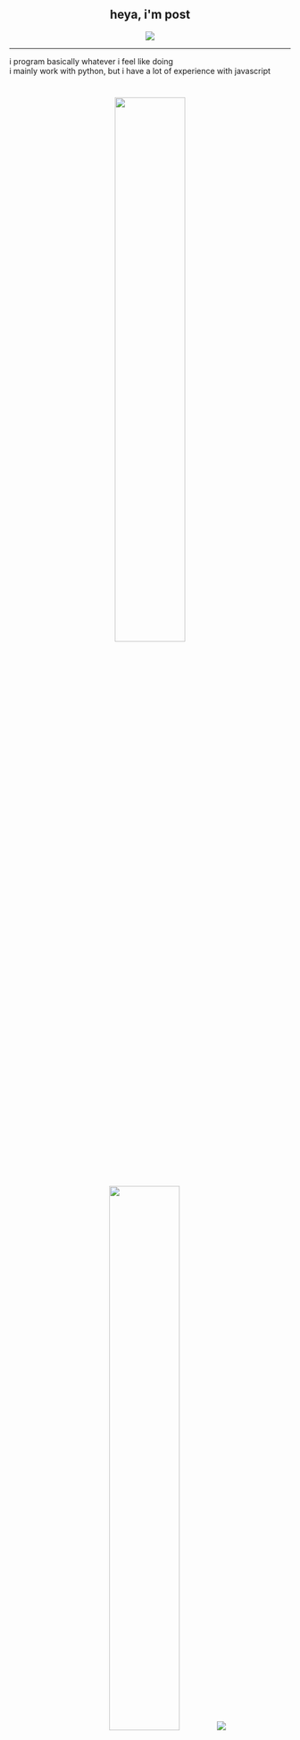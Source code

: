 <h2 align="center">heya, i'm post</h2>

<p align="center">
    <img src="https://komarev.com/ghpvc/?username=postigic&color=orange"/>
</p>

<hr/>

i program basically whatever i feel like doing
<br>
i mainly work with python, but i have a lot of experience with javascript

#

<p align="center">
  <img height="50%" width="auto" src ="https://github-readme-stats.vercel.app/api?username=postigic&show_icons=true&count_private=true&theme=dark&hide_border=true&hide=issues,contribs&bg_color=00000000">
  <img height="50%" width="auto" src ="https://github-readme-stats.vercel.app/api/top-langs/?username=postigic&layout=compact&hide_border=true&theme=dark&bg_color=00000000">
  <img src ="https://github-readme-streak-stats.herokuapp.com?user=postigic&theme=dark&hide_border=true&background=FFFFFF00">
</p>


#

[![My Skills](https://skillicons.dev/icons?i=vscode,py,js,html,css,c,cpp)](https://skillicons.dev)
